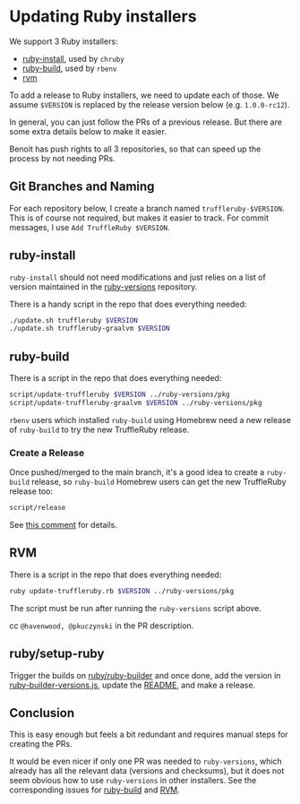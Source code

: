 # Updating Ruby installers

We support 3 Ruby installers:

* [ruby-install](https://github.com/postmodern/ruby-install), used by `chruby`
* [ruby-build](https://github.com/rbenv/ruby-build), used by `rbenv`
* [rvm](https://github.com/rvm/rvm)

To add a release to Ruby installers, we need to update each of those.
We assume `$VERSION` is replaced by the release version below (e.g. `1.0.0-rc12`).

In general, you can just follow the PRs of a previous release.
But there are some extra details below to make it easier.

Benoit has push rights to all 3 repositories, so that can speed up the process by not needing PRs.

## Git Branches and Naming

For each repository below, I create a branch named `truffleruby-$VERSION`.
This is of course not required, but makes it easier to track.
For commit messages, I use `Add TruffleRuby $VERSION`.

## ruby-install

`ruby-install` should not need modifications and just relies on a list of version
maintained in the [ruby-versions](https://github.com/postmodern/ruby-versions) repository.

There is a handy script in the repo that does everything needed:

```bash
./update.sh truffleruby $VERSION
./update.sh truffleruby-graalvm $VERSION
```

## ruby-build

There is a script in the repo that does everything needed:

```bash
script/update-truffleruby $VERSION ../ruby-versions/pkg
script/update-truffleruby-graalvm $VERSION ../ruby-versions/pkg
```

`rbenv` users which installed `ruby-build` using Homebrew need a new release of
`ruby-build` to try the new TruffleRuby release.

### Create a Release

Once pushed/merged to the main branch, it's a good idea to create a `ruby-build` release,
so `ruby-build` Homebrew users can get the new TruffleRuby release too:

```bash
script/release
```

See [this comment](https://github.com/rbenv/ruby-build/pull/1318#issuecomment-548399571) for details.

## RVM

There is a script in the repo that does everything needed:

```bash
ruby update-truffleruby.rb $VERSION ../ruby-versions/pkg
```

The script must be run after running the `ruby-versions` script above.

cc `@havenwood, @pkuczynski` in the PR description.

## ruby/setup-ruby

Trigger the builds on [ruby/ruby-builder](https://github.com/ruby/ruby-builder) and once done,
add the version in [ruby-builder-versions.js](https://github.com/ruby/setup-ruby/blob/master/ruby-builder-versions.js),
update the [README](https://github.com/ruby/setup-ruby/blob/master/README.md#supported-versions),
and make a release.

## Conclusion

This is easy enough but feels a bit redundant and requires manual steps for
creating the PRs.

It would be even nicer if only one PR was needed to `ruby-versions`,
which already has all the relevant data (versions and checksums),
but it does not seem obvious how to use `ruby-versions` in other installers.
See the corresponding issues for [ruby-build](https://github.com/rbenv/ruby-build/issues/1194)
and [RVM](https://github.com/rvm/rvm/issues/4262).
